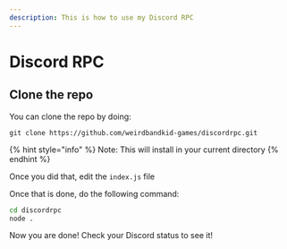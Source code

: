 ```yaml
---
description: This is how to use my Discord RPC
---
```


# Discord RPC

## Clone the repo

You can clone the repo by doing:

```
git clone https://github.com/weirdbandkid-games/discordrpc.git
```

{% hint style="info" %}
Note: This will install in your current directory
{% endhint %}

Once you did that, edit the `index.js` file

Once that is done, do the following command:

```bash
cd discordrpc
node .
```

Now you are done! Check your Discord status to see it!



